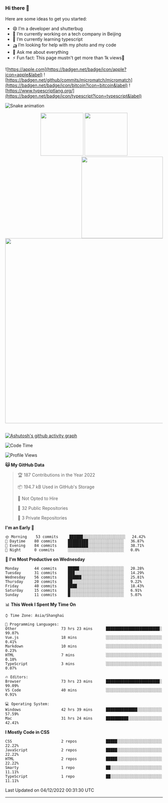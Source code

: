 
### Hi there 👋


Here are some ideas to get you started:

- 😄 I’m a developer and shutterbug
- 🔭 I’m currently working on a tech company in Beijing
- 🌱 I’m currently learning typescript
- 🛺 I’m looking for help with my photo and my code
- 💬 Ask me about everything
- ⚡ Fun fact: This page mustn't get more than 1k views🤣

![https://apple.com](https://badgen.net/badge/icon/apple?icon=apple&label)
![https://badgen.net/github/commits/micromatch/micromatch](https://badgen.net/badge/icon/bitcoin?icon=bitcoin&label)
![https://www.typescriptlang.org/](https://badgen.net/badge/icon/typescript?icon=typescript&label)




![Snake animation](https://github.com/changzhenlin/changzhenlin/blob/output/github-contribution-grid-snake.svg)

<!-- GitHub数据统计 -->
<div align="center">
  <img height="137px" src="https://github-readme-stats.vercel.app/api?username=changzhenlin&hide_title=true&hide_border=true&show_icons=trueline_height=21&text_color=000&icon_color=000&theme=graywhite" />
  <img height="137px" src="https://github-readme-stats.vercel.app/api/top-langs/?username=changzhenlin&hide_title=true&hide_border=true&layout=compact&langs_count=6&text_color=000&icon_color=fff&theme=graywhite" />
</div>

<!-- 连续提交代码天数记录 -->
<div align="center">
  <img style="float:right" width="260" src="https://media.giphy.com/media/G90BPjJbzidJIbVs54/giphy.gif" />
  <img width="590" src="https://github-readme-streak-stats.herokuapp.com/?user=changzhenlin&hide_border=true" />
</div>
<br>

[![Ashutosh's github activity graph](https://activity-graph.herokuapp.com/graph?username=changzhenlin&theme=dracula)](https://github.com/ashutosh00710/github-readme-activity-graph)


<!--START_SECTION:waka-->
![Code Time](http://img.shields.io/badge/Code%20Time-2%2C296%20hrs%2052%20mins-blue)

![Profile Views](http://img.shields.io/badge/Profile%20Views-749-blue)

**🐱 My GitHub Data** 

> 🏆 187 Contributions in the Year 2022
 > 
> 📦 194.7 kB Used in GitHub's Storage 
 > 
> 🚫 Not Opted to Hire
 > 
> 📜 32 Public Repositories 
 > 
> 🔑 3 Private Repositories  
 > 
**I'm an Early 🐤** 

```text
🌞 Morning    53 commits     ██████░░░░░░░░░░░░░░░░░░░   24.42% 
🌆 Daytime    80 commits     █████████░░░░░░░░░░░░░░░░   36.87% 
🌃 Evening    84 commits     █████████░░░░░░░░░░░░░░░░   38.71% 
🌙 Night      0 commits      ░░░░░░░░░░░░░░░░░░░░░░░░░   0.0%

```
📅 **I'm Most Productive on Wednesday** 

```text
Monday       44 commits     █████░░░░░░░░░░░░░░░░░░░░   20.28% 
Tuesday      31 commits     ███░░░░░░░░░░░░░░░░░░░░░░   14.29% 
Wednesday    56 commits     ██████░░░░░░░░░░░░░░░░░░░   25.81% 
Thursday     20 commits     ██░░░░░░░░░░░░░░░░░░░░░░░   9.22% 
Friday       40 commits     ████░░░░░░░░░░░░░░░░░░░░░   18.43% 
Saturday     15 commits     █░░░░░░░░░░░░░░░░░░░░░░░░   6.91% 
Sunday       11 commits     █░░░░░░░░░░░░░░░░░░░░░░░░   5.07%

```


📊 **This Week I Spent My Time On** 

```text
⌚︎ Time Zone: Asia/Shanghai

💬 Programming Languages: 
Other                    73 hrs 23 mins      ████████████████████████░   99.07% 
Vue.js                   18 mins             ░░░░░░░░░░░░░░░░░░░░░░░░░   0.41% 
Markdown                 10 mins             ░░░░░░░░░░░░░░░░░░░░░░░░░   0.23% 
HTML                     7 mins              ░░░░░░░░░░░░░░░░░░░░░░░░░   0.18% 
TypeScript               3 mins              ░░░░░░░░░░░░░░░░░░░░░░░░░   0.07%

🔥 Editors: 
Browser                  73 hrs 23 mins      ████████████████████████░   99.09% 
VS Code                  40 mins             ░░░░░░░░░░░░░░░░░░░░░░░░░   0.91%

💻 Operating System: 
Windows                  42 hrs 39 mins      ██████████████░░░░░░░░░░░   57.59% 
Mac                      31 hrs 24 mins      ██████████░░░░░░░░░░░░░░░   42.41%

```

**I Mostly Code in CSS** 

```text
CSS                      2 repos             █████░░░░░░░░░░░░░░░░░░░░   22.22% 
JavaScript               2 repos             █████░░░░░░░░░░░░░░░░░░░░   22.22% 
HTML                     2 repos             █████░░░░░░░░░░░░░░░░░░░░   22.22% 
Smarty                   1 repo              ██░░░░░░░░░░░░░░░░░░░░░░░   11.11% 
TypeScript               1 repo              ██░░░░░░░░░░░░░░░░░░░░░░░   11.11%

```



 Last Updated on 04/12/2022 00:31:30 UTC
<!--END_SECTION:waka-->

---


